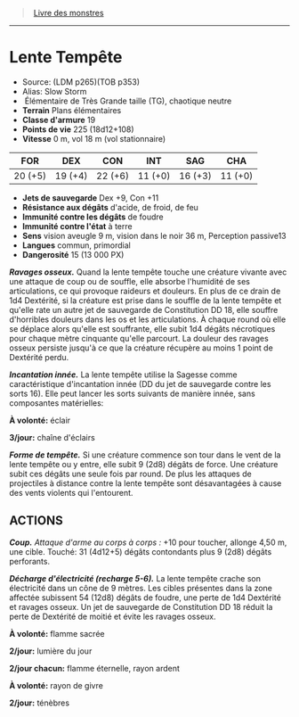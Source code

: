﻿> [Livre des monstres](tome_of_beasts.md)

---

# Lente Tempête

- Source: (LDM p265)(TOB p353)
- Alias: Slow Storm
-  Élémentaire de Très Grande taille (TG), chaotique neutre
- **Terrain** Plans élémentaires
- **Classe d'armure** 19
- **Points de vie** 225 (18d12+108)
- **Vitesse** 0 m, vol 18 m (vol stationnaire)

|FOR|DEX|CON|INT|SAG|CHA|
|---|---|---|---|---|---|
|20 (+5)|19 (+4)|22 (+6)|11 (+0)|16 (+3)|11 (+0)|

- **Jets de sauvegarde** Dex +9, Con +11
- **Résistance aux dégâts** d'acide, de froid, de feu
- **Immunité contre les dégâts** de foudre
- **Immunité contre l'état** à terre
- **Sens** vision aveugle 9 m, vision dans le noir 36 m, Perception passive13
- **Langues** commun, primordial
- **Dangerosité** 15 (13 000 PX)

**_Ravages osseux._** Quand la lente tempête touche une créature vivante avec une attaque de coup ou de souffle, elle absorbe l'humidité de ses articulations, ce qui provoque raideurs et douleurs. En plus de ce drain de 1d4 Dextérité, si la créature est prise dans le souffle de la lente tempête et qu'elle rate un autre jet de sauvegarde de Constitution DD 18, elle souffre d'horribles douleurs dans les os et les articulations. À chaque round où elle se déplace alors qu'elle est souffrante, elle subit 1d4 dégâts nécrotiques pour chaque mètre cinquante qu'elle parcourt. La douleur des ravages osseux persiste jusqu'à ce que la créature récupère au moins 1 point de Dextérité perdu.

**_Incantation innée._** La lente tempête utilise la Sagesse comme caractéristique d'incantation innée (DD du jet de sauvegarde contre les sorts 16). Elle peut lancer les sorts suivants de manière innée, sans composantes matérielles:

**À volonté:** éclair

**3/jour:** chaîne d'éclairs

**_Forme de tempête._** Si une créature commence son tour dans le vent de la lente tempête ou y entre, elle subit 9 (2d8) dégâts de force. Une créature subit ces dégâts une seule fois par round. De plus les attaques de projectiles à distance contre la lente tempête sont désavantagées à cause des vents violents qui l'entourent.

## ACTIONS

**_Coup._** _Attaque d'arme au corps à corps :_ +10 pour toucher, allonge 4,50 m, une cible. Touché: 31 (4d12+5) dégâts contondants plus 9 (2d8) dégâts perforants.

**_Décharge d'électricité (recharge 5-6)._** La lente tempête crache son électricité dans un cône de 9 mètres. Les cibles présentes dans la zone affectée subissent 54 (12d8) dégâts de foudre, une perte de 1d4 Dextérité et ravages osseux. Un jet de sauvegarde de Constitution DD 18 réduit la perte de Dextérité de moitié et évite les ravages osseux.

**À volonté:** flamme sacrée

**2/jour:** lumière du jour

**2/jour chacun:** flamme éternelle, rayon ardent

**À volonté:** rayon de givre

**2/jour:** ténèbres

